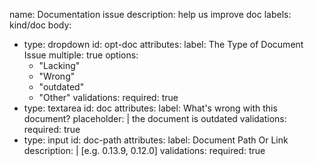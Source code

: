 name: Documentation issue
description: help us improve doc
labels: kind/doc
body:
  - type: dropdown
    id: opt-doc
    attributes:
      label: The Type of Document Issue
    multiple: true
    options:
      - "Lacking"
      - "Wrong"
      - "outdated"
      - "Other"
    validations:
      required: true
  - type: textarea
    id: doc
    attributes:
      label: What's wrong with this document?
    placeholder: |
      the document is outdated
    validations:
      required: true
  - type: input
    id: doc-path
    attributes:
      label: Document Path Or Link
      description: |
        [e.g. 0.13.9, 0.12.0]
    validations:
      required: true
